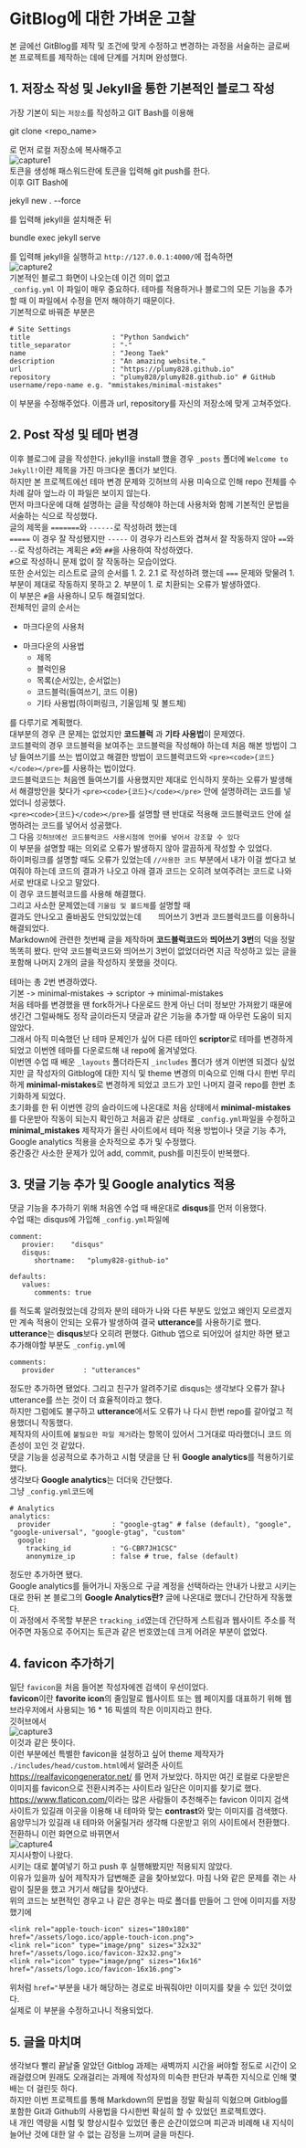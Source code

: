 # GitBlog에 대한 가벼운 고찰   
본 글에선 GitBlog를 제작 및 조건에 맞게 수정하고 변경하는 과정을 서술하는 글로써
본 프로젝트를 제작하는 데에  단계를 거치며 완성했다.   

## 1. 저장소 작성 및 Jekyll을 통한 기본적인 블로그 작성   
가장 기본이 되는 `저장소`를 작성하고 GIT Bash를 이용해   

   git clone <repo_name> <path>

로 먼저 로컬 저장소에 복사해주고   
![capture1](https://user-images.githubusercontent.com/52962027/204302492-e9cad933-c57e-4a9e-bdac-6fa38db801b5.PNG)   
토큰을 생성해 패스워드란에 토큰을 입력해 git push를 한다.   
이후 GIT Bash에   

   jekyll new . --force

를 입력해 jekyll을 설치해준 뒤   

   bundle exec jekyll serve

를 입력해 jekyll을 실행하고 `http://127.0.0.1:4000/`에 접속하면   
![capture2](https://user-images.githubusercontent.com/52962027/204303972-aded378e-0792-4827-b8cd-2938feae2202.PNG)   
기본적인 블로그 화면이 나오는데 이건 의미 없고   
`_config.yml` 이 파일이 매우 중요하다. 테마를 적용하거나 블로그의 모든 기능을 추가할 때 이 파일에서 수정을 먼저 해야하기 때문이다.   
기본적으로 바꿔준 부분은   

   ```
   # Site Settings   
   title                    : "Python Sandwich"   
   title_separator          : "-"   
   name                     : "Jeong Taek"   
   description              : "An amazing website."   
   url                      : "https://plumy828.github.io"   
   repository               : "plumy828/plumy828.github.io" # GitHub username/repo-name e.g. "mmistakes/minimal-mistakes"    
   ```   

이 부분을 수정해주었다. 이름과 url, repository를 자신의 저장소에 맞게 고쳐주었다.   

## 2. Post 작성 및 테마 변경
이후 블로그에 글을 작성한다. jekyll을 install 했을 경우 `_posts` 폴더에 `Welcome to Jekyll!`이란 제목을 가진 마크다운 폴더가 보인다.   
하지만 본 프로젝트에선 테마 변경 문제와 깃허브의 사용 미숙으로 인해 repo 전체를 수 차례 갈아 엎느라 이 파일은 보이지 않는다.   
먼저 마크다운에 대해 설명하는 글을 작성해야 하는데 사용처와 함께 기본적인 문법을 서술하는 식으로 작성했다.   
글의 제목을 `=======`와 `------`로 작성하려 했는데   
`=====` 이 경우 잘 작성됐지만 `-----` 이 경우가 리스트와 겹쳐서 잘 작동하지 않아 `==`와 `--`로 작성하려는 계획은 `#`와 `##`을 사용하여 작성하였다.   
`#`으로 작성하니 문제 없이 잘 작동하는 모습이었다.   
또한 순서있는 리스트로 글의 순서를 1. 2. 2.1 로 작성하려 했는데 `===` 문제와 맞물려 1. 부분이 제대로 작동하지 못하고 2. 부분이 1. 로 치환되는 오류가 발생하였다.   
이 부분은 `#`을 사용하니 모두 해결되었다.   
전체적인 글의 순서는
* 마크다운의 사용처
+ 마크다운의 사용법
   + 제목
   + 블럭인용
   + 목록(순서있는, 순서없는)
   + 코드블럭(들여쓰기, 코드 이용)
   + 기타 사용법(하이퍼링크, 기울임체 및 볼드체)   

를 다루기로 계획했다.   
대부분의 경우 큰 문제는 없었지만 **코드블럭** 과 **기타 사용법**이 문제였다.   
코드블럭의 경우 코드블럭을 보여주는 코드블럭을 작성해야 하는데 처음 해본 방법이 그냥 들여쓰기를 쓰는 법이었고 해결한 방법이 코드블럭코드와 `<pre><code>{코드}</code></pre>`를 사용하는 법이었다.   
코드블럭코드는 처음엔 들여쓰기를 사용했지만 제대로 인식하지 못하는 오류가 발생해서 해결방안을 찾다가 `<pre><code>{코드}</code></pre>` 안에 설명하려는 코드를 넣었더니 성공했다.   
`<pre><code>{코드}</code></pre>`를 설명할 땐 반대로 적용해 코드블럭코드 안에 설명하려는 코드를 넣어서 성공했다.   
그 다음 `깃허브에선 코드블럭코드 사용시점에 언어를 넣어서 강조할 수 있다`   
이 부분을 설명할 때는 의외로 오류가 발생하지 않아 깔끔하게 작성할 수 있었다.   
하이퍼링크를 설명할 때도 오류가 있었는데 `//사용한 코드` 부분에서 내가 이걸 썼다고 보여줘야 하는데 코드의 결과가 나오고 아래 결과 코드는 오히려 보여주려는 코드로 나와 서로 반대로 나오고 말았다.   
이 경우 코드블럭코드를 사용해 해결했다.   
그리고 사소한 문제였는데 `기울임 및 볼드체`를 설명할 때   
결과도 안나오고 줄바꿈도 안되있었는데 `   ` 띄어쓰기 3번과 코드블럭코드를 이용하니 해결되었다.   
Markdown에 관련한 첫번째 글을 제작하며 **코드블럭코드**와 **띄어쓰기 3번**의 덕을 정말 똑똑히 봤다. 만약 코드블럭코드와 띄어쓰기 3번이 없었더라면 지금 작성하고 있는 글을 포함해 나머지 2개의 글을 작성하지 못했을 것이다.   

테마는 총 2번 변경하였다.   
기본 -> minimal-mistakes -> scriptor -> minimal-mistakes   
처음 테마를 변경했을 땐 fork하거나 다운로드 한게 아닌 더미 정보만 가져왔기 때문에 생긴건 그럴싸해도 정작 글이라든지 댓글과 같은 기능을 추가할 때 아무런 도움이 되지 않았다.   
그래서 아직 미숙했던 난 테마 문제인가 싶어 다른 테마인 **scriptor**로 테마를 변경하게 되었고 이번엔 테마를 다운로드해 내 repo에 옮겨넣었다.   
이번엔 수업 때 배운 `_layouts` 폴더라든지 `_includes` 폴더가 생겨 이번엔 되겠다 싶었지만 글 작성자의 Gitblog에 대한 지식 및 theme 변경의 미숙으로 인해 다시 한번 무리하게 **minimal-mistakes**로 변경하게 되었고 코드가 꼬인 나머지 결국 repo를 한번 초기화하게 되었다.   
초기화를 한 뒤 이번엔 강의 슬라이드에 나온대로 처음 상태에서 **minimal-mistakes**를 다운받아 작동이 되는지 확인하고 처음과 같은 상태로 `_config.yml`파일을 수정하고 **minimal_mistakes** 제작자가 올린 사이트에서 테마 적용 방법이나 댓글 기능 추가, Google analytics 적용을 순차적으로 추가 및 수정했다.   
중간중간 사소한 문제가 있어 add, commit, push를 미친듯이 반복했다.   

## 3. 댓글 기능 추가 및 Google analytics 적용
댓글 기능을 추가하기 위해 처음엔 수업 때 배운대로 **disqus**를 먼저 이용했다.   
수업 때는 disqus에 가입해 `_config.yml`파일에   
```
comment:   
   provier:    "disqus"   
   disqus:   
      shortname:   "plumy828-github-io"

defaults:   
   values:   
      comments: true
```   
를 적도록 알려줬었는데 강의자 분의 테마가 나와 다른 부분도 있었고 왜인지 모르겠지만 계속 적용이 안되는 오류가 발생하여 결국 **utterance**를 사용하기로 했다.   
**utterance**는 **disqus**보다 오히려 편했다. Github 앱으로 되어있어 설치만 하면 됐고 추가해야할 부분도 `_config.yml`에   
```
comments:   
   provider       : "utterances"
```
정도만 추가하면 됐었다. 그리고 친구가 알려주기로 disqus는 생각보다 오류가 잘나 utterance를 쓰는 것이 더 효율적이라고 했다.   
하지만 그럼에도 불구하고 **utterance**에서도 오류가 나 다시 한번 repo를 갈아엎고 적용했더니 작동했다.   
제작자의 사이트에 `불필요한 파일 제거`라는 항목이 있어서 그거대로 따라했더니 코드 의존성이 꼬인 것 같았다.   
댓글 기능을 성공적으로 추가하고 시험 댓글을 단 뒤 **Google analytics**를 적용하기로 했다.   
생각보다 **Google analytics**는 더더욱 간단했다.   
그냥 `_config.yml`코드에   
```
# Analytics   
analytics:   
  provider               : "google-gtag" # false (default), "google", "google-universal", "google-gtag", "custom"   
  google:   
    tracking_id          : "G-CBR7JH1CSC"   
    anonymize_ip         : false # true, false (default)
```   
정도만 추가하면 됐다.   
Google analytics를 들어가니 자동으로 구글 계정을 선택하라는 안내가 나왔고 시키는대로 한뒤 본 블로그의 **Google Analytics란?** 글에 나온대로 했더니 간단하게 작동했다.   
이 과정에서 주목할 부분은 `tracking_id`였는데 간단하게 스트림과 웹사이트 주소를 적어주면 자동으로 주어지는 토큰과 같은 번호였는데 크게 어려운 부분이 없었다.   

## 4. favicon 추가하기
일단 `favicon`을 처음 들어본 작성자에겐 검색이 우선이었다.   
**favicon**이란 **favorite icon**의 줄임말로 웹사이트 또는 웹 페이지를 대표하기 위해 웹브라우저에서 사용되는 16 * 16 픽셀의 작은 이미지라고 한다.   
깃허브에서   
![capture3](https://user-images.githubusercontent.com/52962027/204323445-68c0c8de-cc9a-4113-9726-8a2e88fa64aa.PNG)   
이것과 같은 뜻이다.   
이런 부분에선 특별한 favicon을 설정하고 싶어 theme 제작자가   
`./includes/head/custom.html`에서 알려준 사이트   
<https://realfavicongenerator.net/>
를 먼저 가보았다. 하지만 여긴 로컬로 다운받은 이미지를 favicon으로 전환시켜주는 사이트라 일단은 이미지를 찾기로 했다.   
<https://www.flaticon.com/>이라는 많은 사람들이 추천해주는 favicon 이미지 검색 사이트가 있길래 이곳을 이용해 내 테마와 맞는 **contrast**와 맞는 이미지를 검색했다.   
음양무늬가 있길래 내 테마와 어울릴거라 생각해 다운받고 위의 사이트에서 전환했다.   
전환하니 이런 화면으로 바뀌면서   
![capture4](https://user-images.githubusercontent.com/52962027/204324986-47ff4599-3e3e-45f3-ab65-f065dd871b20.PNG)   
지시사항이 나왔다.   
시키는 대로 붙여넣기 하고 push 후 실행해봤지만 적용되지 않았다.   
이유가 있을까 싶어 제작자가 답변해준 글을 찾아보았다. 마침 나와 같은 문제를 겪는 사람이 질문을 했고 거기서 해답을 찾아냈다.   
위의 코드는 보편적인 경우고 나 같은 경우는 따로 폴더를 만들어 그 안에 이미지를 저장했기에   
```
<link rel="apple-touch-icon" sizes="180x180" href="/assets/logo.ico/apple-touch-icon.png">   
<link rel="icon" type="image/png" sizes="32x32" href="/assets/logo.ico/favicon-32x32.png">   
<link rel="icon" type="image/png" sizes="16x16" href="/assets/logo.ico/favicon-16x16.png">
```   
위처럼 `href="`부분을 내가 해당하는 경로로 바꿔줘야만 이미지를 찾을 수 있던 것이었다.   
실제로 이 부분을 수정하고나니 적용되었다.   

## 5. 글을 마치며
생각보다 빨리 끝날줄 알았던 Gitblog 과제는 새벽까지 시간을 써야할 정도로 시간이 오래걸렸으며 원래도 오래걸리는 과제에 작성자의 미숙한 판단과 부족한 지식으로 인해 몇배는 더 걸린듯 하다.   
하지만 이번 프로젝트를 통해 Markdown의 문법을 정말 확실히 익혔으며 Gitblog를 포함한 Git과 Github의 사용법을 다시한번 확실히 할 수 있었던 프로젝트였다.   
내 개인 역량을 시험 및 향상시킬수 있었던 좋은 순간이었으며 피곤과 비례해 내 지식이 늘어난 것에 대한 알 수 없는 감정을 느끼며 글을 마친다.